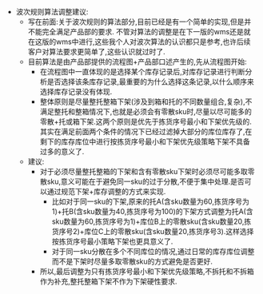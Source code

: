 + 波次规则算法调整建议:
	+ 写在前面:关于波次规则的算法部分,目前已经是有一个简单的实现,但是并不能完全满足产品部的要求.
	不管对算法的调整是在下一版的wms还是就在这版的wms中进行,这些我个人对波次算法的认识都只是参考,也许后续客户对算法要求更简单了,这些认识就过时了.
	+ 目前算法是由产品部提供的流程图+产品部口述产生的,先从流程图开始:
		+ 在流程图中一直体现的是选择某个库存记录后,对库存记录进行判断分析是否选择该条库存记录,最重要的为什么选择这条记录,以什么顺序来选择库存记录没有体现.
		+ 整体原则是尽量整托整箱下架(涉及到箱和托的不同数量组合,复杂),不满足整托和整箱情况下,也就是必须会有零散sku时,尽量以尽可能多的零散+托或箱下架.这两个原则是优先于拣货序号最小和下架优先级的.其实在满足前面两个条件的情况下已经过滤掉大部分的库位库存了,在剩下的库存库位中进行按拣货序号最小和下架优先级策略下架不具备过多的意义了.
	+ 建议:
		+ 对于必须尽量整托整箱的下架和含有零散sku下架时必须尽可能多取零散sku,意义可能在于避免同一sku的过于分散,不便于集中处理.是否可以通过规范下架+库存调整的方式来实现.
			+ 比如对于同一sku的下架,原来的托A(含sku数量为60,拣货序号为1)+托B(含sku数量为40,拣货序号为100)的下架方式调整为托A(含sku数量为60,拣货序号为1)+库位B上的零散sku(含sku数量20,拣货序号2)+库位C上的零散sku(含sku数量20,拣货序号3).这样选择按拣货序号最小策略下架也更具意义了.
			+ 对于同一sku分散在多个不同库位的情况,通过日常的库存库位调整而不是下架时尽量多取零散sku的方式避免是否更好.
		+ 所以,最后调整为只有拣货序号最小和下架优先级策略,不拆托和不拆箱作为补充,整托整箱下架不作为下架硬性要求.